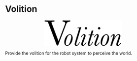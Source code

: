 # Volition

<img src="docs/images/Volition.jpeg" width="50%" style="display: block; margin: 0 auto; text-align: center;">

Provide the volition for the robot system to perceive the world.
